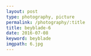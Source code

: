 ```yaml
---
layout: post
type: photography, picture
permalink: /photography/:title
title: beyblade-6
date: 2016-07-08
keyword: beyblade
imgpath: 6.jpg
---
```



